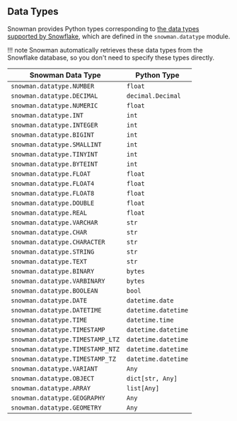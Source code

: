 ## Data Types

Snowman provides Python types corresponding to
[the data types supported by Snowflake](https://docs.snowflake.com/en/sql-reference-data-types),
which are defined in the `snowman.datatype` module.

!!! note
    Snowman automatically retrieves these data types from the Snowflake database,
    so you don't need to specify these types directly.

| Snowman Data Type                    | Python Type         |
|--------------------------------------|---------------------|
| `snowman.datatype.NUMBER`            | `float`             |
| `snowman.datatype.DECIMAL`           | `decimal.Decimal`   |
| `snowman.datatype.NUMERIC`           | `float`             |
| `snowman.datatype.INT`               | `int`               |
| `snowman.datatype.INTEGER`           | `int`               |
| `snowman.datatype.BIGINT`            | `int`               |
| `snowman.datatype.SMALLINT`          | `int`               |
| `snowman.datatype.TINYINT`           | `int`               |
| `snowman.datatype.BYTEINT`           | `int`               |
| `snowman.datatype.FLOAT`             | `float`             |
| `snowman.datatype.FLOAT4`            | `float`             |
| `snowman.datatype.FLOAT8`            | `float`             |
| `snowman.datatype.DOUBLE`            | `float`             |
| `snowman.datatype.REAL`              | `float`             |
| `snowman.datatype.VARCHAR`           | `str`               |
| `snowman.datatype.CHAR`              | `str`               |
| `snowman.datatype.CHARACTER`         | `str`               |
| `snowman.datatype.STRING`            | `str`               |
| `snowman.datatype.TEXT`              | `str`               |
| `snowman.datatype.BINARY`            | `bytes`             |
| `snowman.datatype.VARBINARY`         | `bytes`             |
| `snowman.datatype.BOOLEAN`           | `bool`              |
| `snowman.datatype.DATE`              | `datetime.date`     |
| `snowman.datatype.DATETIME`          | `datetime.datetime` |
| `snowman.datatype.TIME`              | `datetime.time`     |
| `snowman.datatype.TIMESTAMP`         | `datetime.datetime` |
| `snowman.datatype.TIMESTAMP_LTZ`     | `datetime.datetime` |
| `snowman.datatype.TIMESTAMP_NTZ`     | `datetime.datetime` |
| `snowman.datatype.TIMESTAMP_TZ`      | `datetime.datetime` |
| `snowman.datatype.VARIANT`           | `Any`               |
| `snowman.datatype.OBJECT`            | `dict[str, Any]`    |
| `snowman.datatype.ARRAY`             | `list[Any]`         |
| `snowman.datatype.GEOGRAPHY`         | `Any`               |
| `snowman.datatype.GEOMETRY`          | `Any`               |
